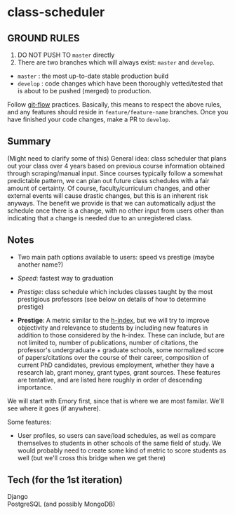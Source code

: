 # class-scheduler

## GROUND RULES
1. DO NOT PUSH TO `master` directly
2. There are two branches which will always exist: `master` and `develop`. 
 - `master` : the most up-to-date stable production build
 - `develop` : code changes which have been thoroughly vetted/tested that is about to be pushed (merged) to production.

Follow [git-flow](http://jeffkreeftmeijer.com/2010/why-arent-you-using-git-flow/ "git-flow") practices. Basically, this means to respect the above rules, and any features should reside in `feature/feature-name` branches. Once you have finished your code changes, make a PR to `develop`.

## Summary
(Might need to clarify some of this) General idea: class scheduler that plans out your class over 4 years based on previous course information obtained through scraping/manual input. Since courses typically follow a somewhat predictable pattern, we can plan out future class schedules with a fair amount of certainty. Of course, faculty/curriculum changes, and other external events will cause drastic changes, but this is an inherent risk anyways. The benefit we provide is that we can automatically adjust the schedule once there is a change, with no other input from users other than indicating that a change is needed due to an unregistered class.


## Notes
- Two main path options available to users: speed vs prestige (maybe another name?)
 - *Speed*: fastest way to graduation
 - *Prestige*: class schedule which includes classes taught by the most prestigious professors (see below on details of how to determine prestige) 

- **Prestige**:
A metric similar to the [h-index](https://en.wikipedia.org/wiki/H-index "h-index"), but we will try to improve objectivity and relevance to students by including new features in addition to those considered by the h-index. These can include, but are not limited to, number of publications, number of citations, the professor's undergraduate + graduate schools, some normalized score of papers/citations over the course of their career, composition of current PhD candidates, previous employment, whether they have a research lab, grant money, grant types, grant sources. These features are tentative, and are listed here roughly in order of descending importance.

We will start with Emory first, since that is where we are most familar. We'll see where it goes (if anywhere).

Some features:

- User profiles, so users can save/load schedules, as well as compare themselves to students in other schools of the same field of study. We would probably need to create some kind of metric to score students as well (but we'll cross this bridge when we get there) 

## Tech (for the 1st iteration)
Django  
PostgreSQL (and possibly MongoDB)

